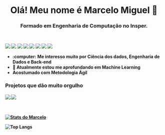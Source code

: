 <strong>
<h1 align="center"> Olá! Meu nome é Marcelo Miguel 👋 </h1>
<h3 align="center"> Formado em Engenharia de Computação no Insper.</h3>
<br />

![](https://img.shields.io/badge/-Python-informational?style=flat&logo=python&logoColor=white&color=F7D146)
![](https://img.shields.io/badge/-Java-informational?style=flat&logo=java&logoColor=white&color=477EDD)
![](https://img.shields.io/badge/-C-informational?style=flat&logo=c&logoColor=white&color=F7D146)
![](https://img.shields.io/badge/-JavaScript-informational?style=flat&logo=javascript&logoColor=white&color=DD6800)
![](https://img.shields.io/badge/-Flutter-informational?style=flat&logo=flutter&logoColor=white&color=8FBADD)
![](https://img.shields.io/badge/-React-informational?style=flat&logo=react&logoColor=white&color=DD6800)
![](https://img.shields.io/badge/-MySQL-informational?style=flat&logo=mySQL&logoColor=white&color=42759C)
![](https://img.shields.io/badge/-GitHub-informational?style=flat&logo=github&logoColor=white&color=000000)

<ul>
  <li>:computer: Me interesso muito por <strong>Ciência dos dados, Engenharia de Dados e Back-end</strong></li>
  <li>🧠 Atualmente estou me aprofundando em Machine Learning</li>
  <li>Acostumado com Metodologia Ágil</li>
</ul>

### Projetos que dão muito orgulho

<a href="https://github.com/MarceloCMiguel/real-state-blockchain">
  <img align="center" src="https://github-readme-stats.vercel.app/api/pin/?username=MarceloCMiguel&repo=real-state-blockchain" />
</a>

<a href="https://github.com/EikiYamashiro/robot20_PROJETO_1">
  <img align="center" src="https://github-readme-stats.vercel.app/api/pin/?username=EikiYamashiro&repo=robot20_PROJETO_1" />
</a>
<br />
<br />
<br />

[![Stats do Marcelo](https://github-readme-stats.vercel.app/api?username=MarceloCMiguel&count_private=true&show_icons=true&theme=dracula)](https://github.com/MarceloCMiguel/MarceloCMiguel)

![Top Langs](https://github-readme-stats.vercel.app/api/top-langs/?username=MarceloCMiguel&layout=compact&hide_border=true&theme=dracula)
